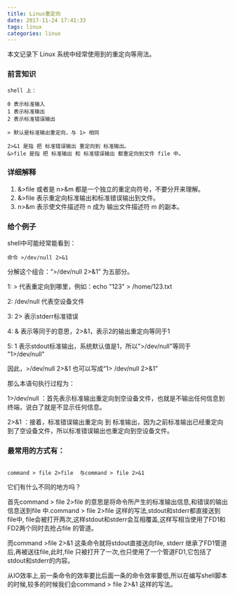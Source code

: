 ```yaml
---
title: Linux重定向
date: 2017-11-24 17:41:33
tags: linux
categories: linux
---
```


本文记录下 Linux 系统中经常使用到的重定向等用法。

<!-- more -->

### 前言知识
```shell
shell 上：

0 表示标准输入
1 表示标准输出
2 表示标准错误输出

> 默认是标准输出重定向，与 1> 相同

2>&1 是指 把 标准错误输出 重定向到 标准输出。
&>file 是指 把 标准输出 和 标准错误输出 都重定向到文件 file 中。

```

### 详细解释

1. &>file 或者是 n>&m 都是一个独立的重定向符号，不要分开来理解。
2. &>file 表示重定向标准输出和标准错误输出到文件。
3. n>&m 表示使文件描述符 n 成为 输出文件描述符 m 的副本。

### 给个例子
shell中可能经常能看到：
```shell
命令 >/dev/null 2>&1
```

分解这个组合：“>/dev/null 2>&1” 为五部分。

1: > 代表重定向到哪里，例如：echo "123" > /home/123.txt

2: /dev/null 代表空设备文件

3: 2> 表示stderr标准错误

4: & 表示等同于的意思，2>&1，表示2的输出重定向等同于1

5: 1 表示stdout标准输出，系统默认值是1，所以">/dev/null"等同于 "1>/dev/null"

因此，>/dev/null 2>&1
也可以写成“1> /dev/null 2>&1”

那么本语句执行过程为：

1>/dev/null ：首先表示标准输出重定向到空设备文件，也就是不输出任何信息到终端，说白了就是不显示任何信息。

2>&1 ：接着，标准错误输出重定向 到 标准输出，因为之前标准输出已经重定向到了空设备文件，所以标准错误输出也重定向到空设备文件。

### 最常用的方式有：
```shell

command > file 2>file  与command > file 2>&1

```

它们有什么不同的地方吗？

首先command > file 2>file 的意思是将命令所产生的标准输出信息,和错误的输出信息送到file 中.command  > file 2>file 这样的写法,stdout和stderr都直接送到file中, file会被打开两次,这样stdout和stderr会互相覆盖,这样写相当使用了FD1和FD2两个同时去抢占file 的管道。

而command >file 2>&1 这条命令就将stdout直接送向file, stderr 继承了FD1管道后,再被送往file,此时,file 只被打开了一次,也只使用了一个管道FD1,它包括了stdout和stderr的内容。

从IO效率上,前一条命令的效率要比后面一条的命令效率要低,所以在编写shell脚本的时候,较多的时候我们会command > file 2>&1 这样的写法。
